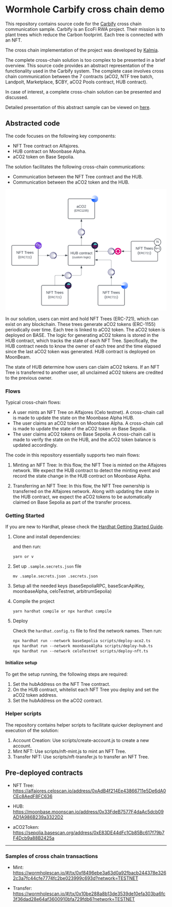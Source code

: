 # Wormhole Carbify cross chain demo

This repository contains source code for the [Carbify](https://www.carbify.io) cross chain communication sample.
Carbify is an EcoFi RWA project. Their mission is to plant trees which reduce the Carbon footprint. Each tree is connected with an NFT.

The cross chain implementation of the project was developed by [Kalmia](www.kalmia.si).

The complete cross-chain solution is too complex to be presented in a brief overview. This source code provides an abstract representation of the functionality used in the 
Carbify system.
The complete case involves cross chain communication between the 7 contracts (aCO2, NTF tree batch, Landpolt, Marketplace, $CBY, aCO2 Pools contract, HUB contract).

In case of interest, a complete cross-chain solution can be presented and discussed.

Detailed presentation of this abstract sample can be viewed on [here](https://www.youtube.com/watch?v=qkqj4d4nWKw).

## Abstracted code

The code focuses on the following key components:

- NFT Tree contract on Alfajores.
- HUB contract on Moonbase Alpha.
- aCO2 token on Base Sepolia.

The solution facilitates the following cross-chain communications:

- Communication between the NFT Tree contract and the HUB.
- Communication between the aCO2 token and the HUB.

![Cross chain communication architecture](./Cross-chain-sample.png)

In our solution, users can mint and hold NFT Trees (ERC-721), which can exist on any blockchain. These trees generate aCO2 tokens (ERC-1155) periodically over time. Each tree is linked to aCO2 token. The aCO2 token is deployed on BASE. The logic for generating aCO2 tokens is stored in the HUB contract, which tracks the state of each NFT Tree. Specifically, the HUB contract needs to know the owner of each tree and the time elapsed since the last aCO2 token was generated. HUB contract is deployed on MoonBeam.

The state of HUB determine how users can claim aCO2 tokens. If an NFT Tree is transferred to another user, all unclaimed aCO2 tokens are credited to the previous owner.

### Flows

Typical cross-chain flows:

- A user mints an NFT Tree on Alfajores (Celo testnet). A cross-chain call is made to update the state on the Moonbase Alpha HUB.
- The user claims an aCO2 token on Moonbase Alpha. A cross-chain call is made to update the state of the aCO2 token on Base Sepolia.
- The user claims aCO2 tokens on Base Sepolia. A cross-chain call is made to verify the state on the HUB, and the aCO2 token balance is updated accordingly.

The code in this repository essentially supports two main flows:

1. Minting an NFT Tree: In this flow, the NFT Tree is minted on the Alfajores network. We expect the HUB contract to detect the minting event and record the state change in the HUB contract on Moonbase Alpha.

2. Transferring an NFT Tree: In this flow, the NFT Tree ownership is transferred on the Alfajores network. Along with updating the state in the HUB contract, we expect the aCO2 tokens to be automatically claimed on Base Sepolia as part of the transfer process.

### Getting Started

If you are new to Hardhat, please check the [Hardhat Getting Started Guide](https://hardhat.org/hardhat-runner/docs/getting-started#overview).

1. Clone and install dependencies:

   and then run:

   ```console
   yarn or v
   ```

2. Set up `.sample.secrets.json` file

   ```console
   mv .sample.secrets.json .secrets.json
   ```

3. Setup all the needed keys (baseSepoliaRPC, baseScanApiKey, moonbaseAlpha, celoTestnet,  arbitrumSepolia)

4. Compile the project

    ```console
    yarn hardhat compile or npx hardhat compile
    ```

5. Deploy

    Check the `hardhat.config.ts` file to find the network names. Then run:

   ```console
   npx hardhat run --network baseSepolia scripts/deploy-aco2.ts
   npx hardhat run --network moonbaseAlpha scripts/deploy-hub.ts
   npx hardhat run --network celoTestnet scripts/deploy-nft.ts
   ```

#### Initialize setup

To get the setup running, the following steps are required:

1. Set the hubAddress on the NFT Tree contract.
2. On the HUB contract, whitelist each NFT Tree you deploy and set the aCO2 token address.
3. Set the hubAddress on the aCO2 contract.

### Helper scripts

The repository contains helper scripts to facilitate quicker deployment and execution of the solution:

1. Account Creation: Use scripts/create-account.js to create a new account.
2. Mint NFT: Use scripts/nft-mint.js to mint an NFT Tree.
3. Transfer NFT: Use scripts/nft-transfer.js to transfer an NFT Tree.

## Pre-deployed contracts

- NFT Tree:
 https://alfajores.celoscan.io/address/0xAdB4f214Ee43866711e5De6dA0CEc8AedF8FC636

- HUB:
 https://moonbase.moonscan.io/address/0x33FdeB7577F4daAc5dcb09AD1A986B239a3322D2

- aCO2Token:
 https://sepolia.basescan.org/address/0xE83DE44dFc1Cb85Bc617f79b7F4Dcb9a88B2425a

--------------------------------------------------------------------

### Samples of cross chain transactions

- Mint:
 https://wormholescan.io/#/tx/0xf8496ebe3a63d0a92fbacb244378e3262c3a7fc44cfe7774fc2be023999c693d?network=TESTNET

- Transfer:
 https://wormholescan.io/#/tx/0x10be288a8b13de3539de10efa303ba6fc3f36dad28e64af3600910bfa729fdb6?network=TESTNET
